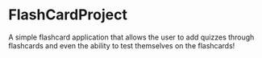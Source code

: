 # FlashCardProject
A simple flashcard application that allows the user to add quizzes through flashcards and even the ability to test themselves on the flashcards!
